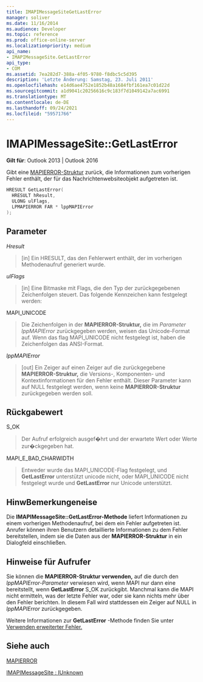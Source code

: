 ```yaml
---
title: IMAPIMessageSiteGetLastError
manager: soliver
ms.date: 11/16/2014
ms.audience: Developer
ms.topic: reference
ms.prod: office-online-server
ms.localizationpriority: medium
api_name:
- IMAPIMessageSite.GetLastError
api_type:
- COM
ms.assetid: 7ea282d7-388a-4f05-9780-f8dbc5c5d395
description: 'Letzte Änderung: Samstag, 23. Juli 2011'
ms.openlocfilehash: e14d6ae4752e1852b48a1684fbf161ea7c01d22d
ms.sourcegitcommit: a1d9041c20256616c9c183f7d1049142a7ac6991
ms.translationtype: MT
ms.contentlocale: de-DE
ms.lasthandoff: 09/24/2021
ms.locfileid: "59571766"
---
```

# <a name="imapimessagesitegetlasterror"></a>IMAPIMessageSite::GetLastError

  
  
**Gilt für**: Outlook 2013 | Outlook 2016 
  
Gibt eine [MAPIERROR-Struktur](mapierror.md) zurück, die Informationen zum vorherigen Fehler enthält, der für das Nachrichtenwebsiteobjekt aufgetreten ist. 
  
```cpp
HRESULT GetLastError(
  HRESULT hResult,
  ULONG ulFlags,
  LPMAPIERROR FAR * lppMAPIError
);
```

## <a name="parameters"></a>Parameter

 _Hresult_
  
> [in] Ein HRESULT, das den Fehlerwert enthält, der im vorherigen Methodenaufruf generiert wurde.
    
 _ulFlags_
  
> [in] Eine Bitmaske mit Flags, die den Typ der zurückgegebenen Zeichenfolgen steuert. Das folgende Kennzeichen kann festgelegt werden:
    
MAPI_UNICODE 
  
> Die Zeichenfolgen in der **MAPIERROR-Struktur,** die im  _Parameter lppMAPIError_ zurückgegeben werden, weisen das Unicode-Format auf. Wenn das flag MAPI_UNICODE nicht festgelegt ist, haben die Zeichenfolgen das ANSI-Format. 
    
 _lppMAPIError_
  
> [out] Ein Zeiger auf einen Zeiger auf die zurückgegebene **MAPIERROR-Struktur,** die Versions-, Komponenten- und Kontextinformationen für den Fehler enthält. Dieser Parameter kann auf NULL festgelegt werden, wenn keine **MAPIERROR-Struktur** zurückgegeben werden soll. 
    
## <a name="return-value"></a>Rückgabewert

S_OK
  
> Der Aufruf erfolgreich ausgef�hrt und der erwartete Wert oder Werte zur�ckgegeben hat.
    
MAPI_E_BAD_CHARWIDTH
  
> Entweder wurde das MAPI_UNICODE-Flag festgelegt, und **GetLastError** unterstützt unicode nicht, oder MAPI_UNICODE nicht festgelegt wurde und **GetLastError** nur Unicode unterstützt. 
    
## <a name="remarks"></a>HinwBemerkungeneise

Die **IMAPIMessageSite::GetLastError-Methode** liefert Informationen zu einem vorherigen Methodenaufruf, bei dem ein Fehler aufgetreten ist. Anrufer können ihren Benutzern detaillierte Informationen zu dem Fehler bereitstellen, indem sie die Daten aus der **MAPIERROR-Struktur** in ein Dialogfeld einschließen. 
  
## <a name="notes-to-callers"></a>Hinweise für Aufrufer

Sie können die **MAPIERROR-Struktur verwenden,** auf die durch den  _lppMAPIError-Parameter_ verwiesen wird, wenn MAPI nur dann eine bereitstellt, wenn **GetLastError** S_OK zurückgibt. Manchmal kann die MAPI nicht ermitteln, was der letzte Fehler war, oder sie kann nichts mehr über den Fehler berichten. In diesem Fall wird stattdessen ein Zeiger auf NULL in  _lppMAPIError_ zurückgegeben. 
  
Weitere Informationen zur **GetLastError** -Methode finden Sie unter [Verwenden erweiterter Fehler.](mapi-extended-errors.md)
  
## <a name="see-also"></a>Siehe auch



[MAPIERROR](mapierror.md)
  
[IMAPIMessageSite : IUnknown](imapimessagesiteiunknown.md)

